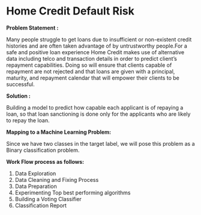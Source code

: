 # Home Credit Default Risk

**Problem Statement :** 

Many people struggle to get loans due to insufficient or non-existent credit histories and are often taken advantage of by untrustworthy people.For a safe and positive loan experience Home Credit makes use of alternative data including telco and transaction details in order to predict client’s repayment capabilities.
Doing so will ensure that clients capable of repayment are not rejected and that loans are given with a principal, maturity, and repayment calendar that will empower their clients to be successful.

**Solution :**

Building a model to predict how capable each applicant is of repaying a loan, so that loan sanctioning is done only for the applicants who are likely to repay the loan.

**Mapping to a Machine Learning Problem:**

Since we have two classes in the target label, we will pose this problem as a Binary classification problem.

**Work Flow process as follows:**
1) Data Exploration
2) Data Cleaning and Fixing Process
3) Data Preparation
4) Experimenting Top best performing algorithms
5) Building a Voting Classifier
6) Classification Report 
